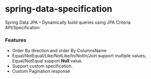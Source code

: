 # spring-data-specification
Spring Data JPA – Dynamically build queries using JPA Criteria API/Specification

### Features

* Order By direction and order By ColumnsName
* Equal/NotEqual/Like/NotLike/In/NotIn/Join support multiple values, Equal/NotEqual support **Null** value.
* Support custom specification.
* Custom Pagination response
